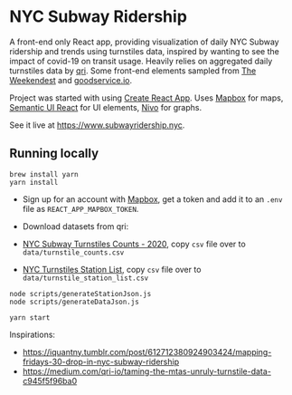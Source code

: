# NYC Subway Ridership

A front-end only React app, providing visualization of daily NYC Subway ridership and trends using turnstiles data, inspired by wanting to see the impact of covid-19 on transit usage. Heavily relies on aggregated daily turnstiles data by [qri](https://qri.cloud). Some front-end elements sampled from [The Weekendest](https://github.com/blahblahblah-/theweekendest/) and [goodservice.io](https://github.com/blahblahblah-/goodservice).

Project was started with using [Create React App](https://create-react-app.dev/docs/getting-started/). Uses [Mapbox](https://www.mapbox.com) for maps, [Semantic UI React](https://react.semantic-ui.com/) for UI elements, [Nivo](https://nivo.rocks/) for graphs.

See it live at https://www.subwayridership.nyc.

## Running locally

`````
brew install yarn
yarn install
`````

* Sign up for an account with [Mapbox](https://www.mapbox.com), get a token and add it to an `.env` file as `REACT_APP_MAPBOX_TOKEN`.

* Download datasets from qri:
 * [NYC Subway Turnstiles Counts - 2020](https://qri.cloud/nyc-transit-data/turnstile_daily_counts_2020), copy `csv` file over to `data/turnstile_counts.csv`
 * [NYC Turnstiles Station List](https://qri.cloud/nyc-transit-data/stationscsv), copy `csv` file over to `data/turnstile_station_list.csv`

`````
node scripts/generateStationJson.js
node scripts/generateDataJson.js

yarn start
`````

Inspirations:
* https://iquantny.tumblr.com/post/612712380924903424/mapping-fridays-30-drop-in-nyc-subway-ridership
* https://medium.com/qri-io/taming-the-mtas-unruly-turnstile-data-c945f5f96ba0
